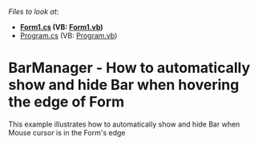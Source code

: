 <!-- default file list -->
*Files to look at*:

* **[Form1.cs](./CS/WindowsFormsApplication39/Form1.cs) (VB: [Form1.vb](./VB/WindowsFormsApplication39/Form1.vb))**
* [Program.cs](./CS/WindowsFormsApplication39/Program.cs) (VB: [Program.vb](./VB/WindowsFormsApplication39/Program.vb))
<!-- default file list end -->
# BarManager - How to automatically show and hide Bar when hovering the edge of Form


This example illustrates how to automatically show and hide Bar when Mouse cursor is in the Form's edge

<br/>


